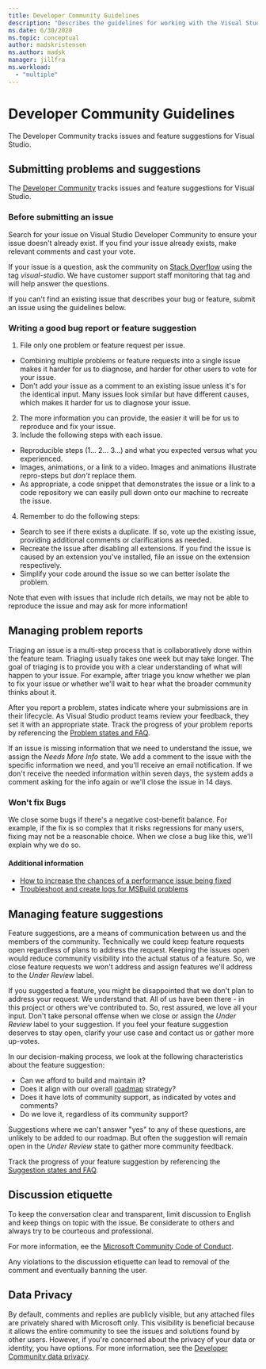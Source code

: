 ```yaml
---
title: Developer Community Guidelines
description: "Describes the guidelines for working with the Visual Studio Developer Community."
ms.date: 6/30/2020
ms.topic: conceptual
author: madskristensen
ms.author: madsk
manager: jillfra
ms.workload:
  - "multiple"
---
```

# Developer Community Guidelines

The Developer Community tracks issues and feature suggestions for Visual Studio.

## Submitting problems and suggestions

The [Developer Community](https://developercommunity.visualstudio.com/) tracks issues and feature suggestions for Visual Studio.

### Before submitting an issue

Search for your issue on Visual Studio Developer Community to ensure your issue doesn't already exist. If you find your issue already exists, make relevant comments and cast your vote.

If your issue is a question, ask the community on [Stack Overflow](https://stackoverflow.com/questions/tagged/visual-studio?tab=Newest) using the tag _visual-studio_. We have customer support staff monitoring that tag and will help answer the questions.

If you can't find an existing issue that describes your bug or feature, submit an issue using the guidelines below.

### Writing a good bug report or feature suggestion

1. File only one problem or feature request per issue.

- Combining multiple problems or feature requests into a single issue makes it harder for us to diagnose, and harder for other users to vote for your issue.
- Don't add your issue as a comment to an existing issue unless it's for the identical input. Many issues look similar but have different causes, which makes it harder for us to diagnose your issue.

2. The more information you can provide, the easier it will be for us to reproduce and fix your issue.
3. Include the following steps with each issue.

- Reproducible steps (1... 2... 3...) and what you expected versus what you experienced.
- Images, animations, or a link to a video. Images and animations illustrate repro-steps but _don't_ replace them.
- As appropriate, a code snippet that demonstrates the issue or a link to a code repository we can easily pull down onto our machine to recreate the issue.

4. Remember to do the following steps:

- Search to see if there exists a duplicate. If so, vote up the existing issue, providing additional comments or clarifications as needed.
- Recreate the issue after disabling all extensions. If you find the issue is caused by an extension you've installed, file an issue on the extension respectively.
- Simplify your code around the issue so we can better isolate the problem.

Note that even with issues that include rich details, we may not be able to reproduce the issue and may ask for more information!

## Managing problem reports

Triaging an issue is a multi-step process that is collaboratively done within the feature team. Triaging usually takes one week but may take longer. The goal of triaging is to provide you with a clear understanding of what will happen to your issue. For example, after triage you know whether we plan to fix your issue or whether we'll wait to hear what the broader community thinks about it.

After you report a problem, states indicate where your submissions are in their lifecycle. As Visual Studio product teams review your feedback, they set it with an appropriate state. Track the progress of your problem reports by referencing the [Problem states and FAQ](https://docs.microsoft.com/visualstudio/ide/report-a-problem).

If an issue is missing information that we need to understand the issue, we assign the _Needs More Info_ state. We add a comment to the issue with the specific information we need, and you'll receive an email notification. If we don't receive the needed information within seven days, the system adds a comment asking for the info again or we'll close the issue in 14 days.

### Won't fix Bugs

We close some bugs if there's a negative cost-benefit balance. For example, if the fix is so complex that it risks regressions for many users, fixing may not be a reasonable choice. When we close a bug like this, we'll explain why we do so.

#### Additional information

- [How to increase the chances of a performance issue being fixed](https://docs.microsoft.com/visualstudio/ide/how-to-increase-chances-of-performance-issue-being-fixed)
- [Troubleshoot and create logs for MSBuild problems](https://docs.microsoft.com/visualstudio/ide/msbuild-logs)

## Managing feature suggestions

Feature suggestions, are a means of communication between us and the members of the community. Technically we could keep feature requests open regardless of plans to address the request. Keeping the issues open would reduce community visibility into the actual status of a feature. So, we close feature requests we won't address and assign features we'll address to the _Under Review_ label.

If you suggested a feature, you might be disappointed that we don't plan to address your request. We understand that. All of us have been there - in this project or others we've contributed to. So, rest assured, we love all your input. Don't take personal offense when we close or assign the _Under Review_ label to your suggestion. If you feel your feature suggestion deserves to stay open, clarify your use case and contact us or gather more up-votes.

In our decision-making process, we look at the following characteristics about the feature suggestion:

- Can we afford to build and maintain it?
- Does it align with our overall [roadmap](https://docs.microsoft.com/visualstudio/productinfo/vs-roadmap) strategy?
- Does it have lots of community support, as indicated by votes and comments?
- Do we love it, regardless of its community support?

Suggestions where we can't answer "yes" to any of these questions, are unlikely to be added to our roadmap. But often the suggestion will remain open in the _Under Review_ state to gather more community feedback.

Track the progress of your feature suggestion by referencing the [Suggestion states and FAQ](https://docs.microsoft.com/visualstudio/ide/report-a-problem).

## Discussion etiquette

To keep the conversation clear and transparent, limit discussion to English and keep things on topic with the issue. Be considerate to others and always try to be courteous and professional.

For more information, ee the [Microsoft Community Code of Conduct](https://answers.microsoft.com/en-us/page/codeofconduct).

Any violations to the discussion etiquette can lead to removal of the comment and eventually banning the user.

## Data Privacy

By default, comments and replies are publicly visible, but any attached files are privately shared with Microsoft only. This visibility is beneficial because it allows the entire community to see the issues and solutions found by other users. However, if you're concerned about the privacy of your data or identity, you have options. For more information, see the [Developer Community data privacy](https://docs.microsoft.com/visualstudio/ide/developer-community-privacy).